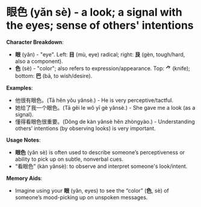 # **眼色 (yǎn sè) - a look; a signal with the eyes; sense of others' intentions**

**Character Breakdown**:  
- **眼** (yǎn) - "eye". Left: **目** (mù, eye) radical; right: **艮** (gèn, tough/hard, also a component).  
- **色** (sè) - "color"; also refers to expression/appearance. Top: **⺈** (knife); bottom: **巴** (bā, to wish/desire).

**Examples**:  
- 他很有眼色。(Tā hěn yǒu yǎnsè.) - He is very perceptive/tactful.  
- 她给了我一个眼色。(Tā gěi le wǒ yī gè yǎnsè.) - She gave me a look (as a signal).  
- 懂得看眼色很重要。(Dǒng de kàn yǎnsè hěn zhòngyào.) - Understanding others’ intentions (by observing looks) is very important.

**Usage Notes**:  
- **眼色** (yǎn sè) is often used to describe someone’s perceptiveness or ability to pick up on subtle, nonverbal cues.  
- “看眼色” (kàn yǎnsè): to observe and interpret someone's look/intent.

**Memory Aids**:  
- Imagine using your **眼** (yǎn, eyes) to see the “color” (**色**, sè) of someone’s mood-picking up on unspoken messages.